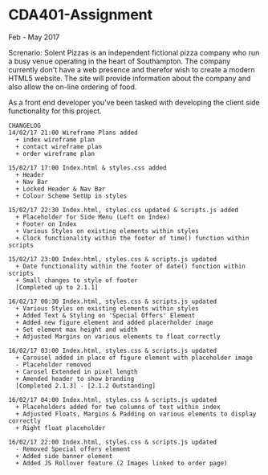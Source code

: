# CDA401-Assignment
Feb - May 2017

Screnario:
Solent Pizzas is an independent fictional pizza company who run a busy venue operating in the heart of Southampton. The
company currently don't have a web presence and therefor wish to create a modern HTML5 website. The site will provide
information about the company and also allow the on-line ordering of food.

As a front end developer you've been tasked with developing the client side functionality for this project.

~~~
CHANGELOG
14/02/17 21:00 Wireframe Plans added
  + index wireframe plan
  + contact wireframe plan
  + order wireframe plan

15/02/17 17:00 Index.html & styles.css added
  + Header
  + Nav Bar
  + Locked Header & Nav Bar
  + Colour Scheme SetUp in styles
  
15/02/17 22:30 Index.html, styles.css updated & scripts.js added
  + Placeholder for Side Menu (Left on Index)
  + Footer on Index
  + Various Styles on existing elements within styles
  + Clock functionality within the footer of time() function within scripts
  
15/02/17 23:00 Index.html, styles.css & scripts.js updated
  + Date functionality within the footer of date() function within scripts
  + Small changes to style of footer
  [Completed up to 2.1.1]
  
16/02/17 00:30 Index.html, styles.css & scripts.js updated
  + Various Styles on existing elements within styles
  + Added Text & Styling on 'Special Offers' Element
  + Added new figure element and added placerholder image
  + Set element max height and width
  + Adjusted Margins on various elements to float correctly
  
16/02/17 03:00 Index.html, styles.css & scripts.js updated
  + Carousel added in place of figure element with placeholder image
  - Placeholder removed 
  + Carosel Extended in pixel length
  + Amended header to show branding
  [Completed 2.1.3] - [2.1.2 Outstanding]
  
16/02/17 04:00 Index.html, styles.css & scripts.js updated
  + Placeholders added for two columns of text within index
  + Adjusted Floats, Margins & Padding on various elements to display correctly
  + Right float placeholder
  
16/02/17 22:00 Index.html, styles.css & scripts.js updated
  - Removed Special offers element
  + Added side banner element
  + Added JS Rollover feature (2 Images linked to order page)

~~~
